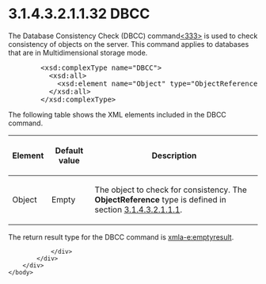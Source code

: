 <html dir="LTR" xmlns:mshelp="http://msdn.microsoft.com/mshelp" xmlns:ddue="http://ddue.schemas.microsoft.com/authoring/2003/5" xmlns:xlink="http://www.w3.org/1999/xlink" xmlns:tool="http://www.microsoft.com/tooltip">
    <head>
        <meta http-equiv="Content-Type" content="text/html; CHARSET=utf-8"></meta>
        <meta name="save" content="history"></meta>
        <title>3.1.4.3.2.1.1.32 DBCC</title>
        <xml>
            <mshelp:toctitle title="3.1.4.3.2.1.1.32 DBCC"></mshelp:toctitle>
            <mshelp:rltitle title="[MS-SSAS]: DBCC"></mshelp:rltitle>
            <mshelp:keyword index="A" term="bdc119e2-8f73-49de-8d10-e337ce60e247"></mshelp:keyword>
            <mshelp:attr name="DCSext.ContentType" value="open specification"></mshelp:attr>
            <mshelp:attr name="AssetID" value="bdc119e2-8f73-49de-8d10-e337ce60e247"></mshelp:attr>
            <mshelp:attr name="TopicType" value="kbRef"></mshelp:attr>
            <mshelp:attr name="DCSext.Title" value="[MS-SSAS]: DBCC" />
        </xml>
    </head>
    <body>
        <div id="header">
            <h1 class="heading">3.1.4.3.2.1.1.32 DBCC</h1>
        </div>
        <div id="mainSection">
            <div id="mainBody">
                <div id="allHistory" class="saveHistory"></div>
                <div id="sectionSection0" class="section" name="collapseableSection">
                    

<p>The Database Consistency Check (DBCC) command<a id="Appendix_A_Target_333"></a><a href="b9ac4859-2662-44ca-b131-9addd8b953dc.htm#Appendix_A_333" aria-label="Product behavior note 333">&lt;333&gt;</a> is used to check consistency
of objects on the server. This command applies to databases that are in
Multidimensional storage mode.</p>

<dl>
<dd>
<div><pre>   &lt;xsd:complexType name=&quot;DBCC&quot;&gt;
     &lt;xsd:all&gt;
       &lt;xsd:element name=&quot;Object&quot; type=&quot;ObjectReference&quot; minOccurs=&quot;0&quot; maxOccurs=&quot;1&quot;/&gt;
     &lt;/xsd:all&gt;
   &lt;/xsd:complexType&gt;
</pre></div>
</dd></dl>

<p>The following table shows the XML elements included in the
DBCC command.</p>

<table>
 <thead>
  <tr>
   <th>
   <p>Element</p>
   </th>
   <th>
   <p>Default value</p>
   </th>
   <th>
   <p>Description</p>
   </th>
  </tr>
 </thead>
 <tr>
  <td>
  <p>Object</p>
  </td>
  <td>
  <p>Empty</p>
  </td>
  <td>
  <p>The object to check for consistency. The <b>ObjectReference</b>
  type is defined in section <a href="26834101-a86b-4365-8e58-d6e4a6ad377d.htm">3.1.4.3.2.1.1.1</a>.</p>
  </td>
 </tr>
</table>

<p>The return result type for the DBCC command is <a href="e2751688-2c1a-479c-85b4-54bb909183aa.htm">xmla-e:emptyresult</a>.</p>


                </div>
            </div>
        </div>
    </body>
</html>